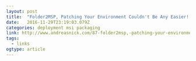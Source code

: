 ```yaml
---
layout: post 
title:  "Folder2MSP, Patching Your Environment Couldn't Be Any Easier! - Andreas Nick" 
date:   2016-11-29T23:19:03.079Z 
categories: deployment msi packaging
link: http://www.andreasnick.com/87-folder2msp,-patching-your-environment-couldn-t-be-any-easier.html 
tags:
  - links
ogtype: article 
---
```


